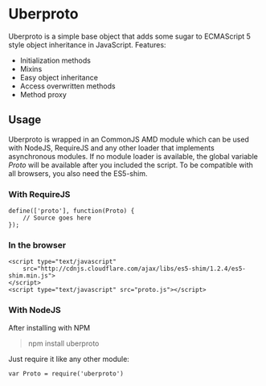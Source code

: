 # Uberproto

Uberproto is a simple base object that adds some sugar to ECMAScript 5 style object inheritance
in JavaScript. Features:

- Initialization methods
- Mixins
- Easy object inheritance
- Access overwritten methods
- Method proxy

## Usage

Uberproto is wrapped in an CommonJS AMD module which can be used with NodeJS, RequireJS and any
other loader that implements asynchronous modules. If no module loader is available, the global
variable _Proto_ will be available after you included the script.
To be compatible with all browsers, you also need the ES5-shim.

### With RequireJS

	define(['proto'], function(Proto) {
		// Source goes here
	});

### In the browser

	<script type="text/javascript" 
		src="http://cdnjs.cloudflare.com/ajax/libs/es5-shim/1.2.4/es5-shim.min.js">
	</script>
	<script type="text/javascript" src="proto.js"></script>
	
### With NodeJS

After installing with NPM

> npm install uberproto

Just require it like any other module:

	var Proto = require('uberproto')
